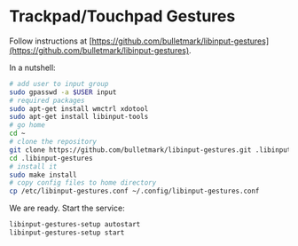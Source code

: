 # Trackpad/Touchpad Gestures

Follow instructions at
[https://github.com/bulletmark/libinput-gestures](https://github.com/bulletmark/libinput-gestures).

In a nutshell:

```bash
# add user to input group
sudo gpasswd -a $USER input
# required packages
sudo apt-get install wmctrl xdotool
sudo apt-get install libinput-tools
# go home
cd ~
# clone the repository
git clone https://github.com/bulletmark/libinput-gestures.git .libinput-gestures
cd .libinput-gestures
# install it
sudo make install
# copy config files to home directory
cp /etc/libinput-gestures.conf ~/.config/libinput-gestures.conf
```

We are ready. Start the service:

```bash
libinput-gestures-setup autostart
libinput-gestures-setup start
```

